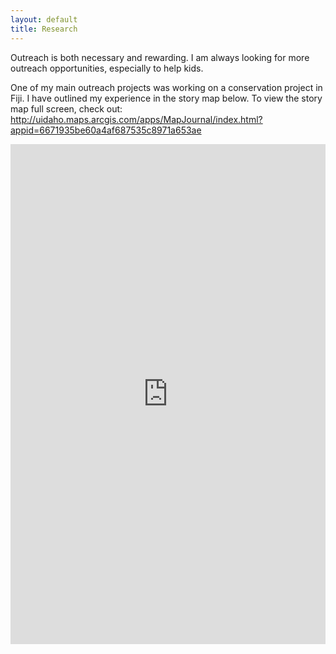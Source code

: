 ```yaml
---
layout: default
title: Research
---
```


Outreach is both necessary and rewarding. I am always looking for more outreach opportunities, especially to help kids.

One of my main outreach projects was working on a conservation project in Fiji. I have outlined my experience in the story map below. To view the story map full screen, check out: http://uidaho.maps.arcgis.com/apps/MapJournal/index.html?appid=6671935be60a4af687535c8971a653ae


<iframe width="100%" height="800px" src="http://uidaho.maps.arcgis.com/apps/MapJournal/index.html?appid=6671935be60a4af687535c8971a653ae" frameborder="0" scrolling="no"></iframe>




